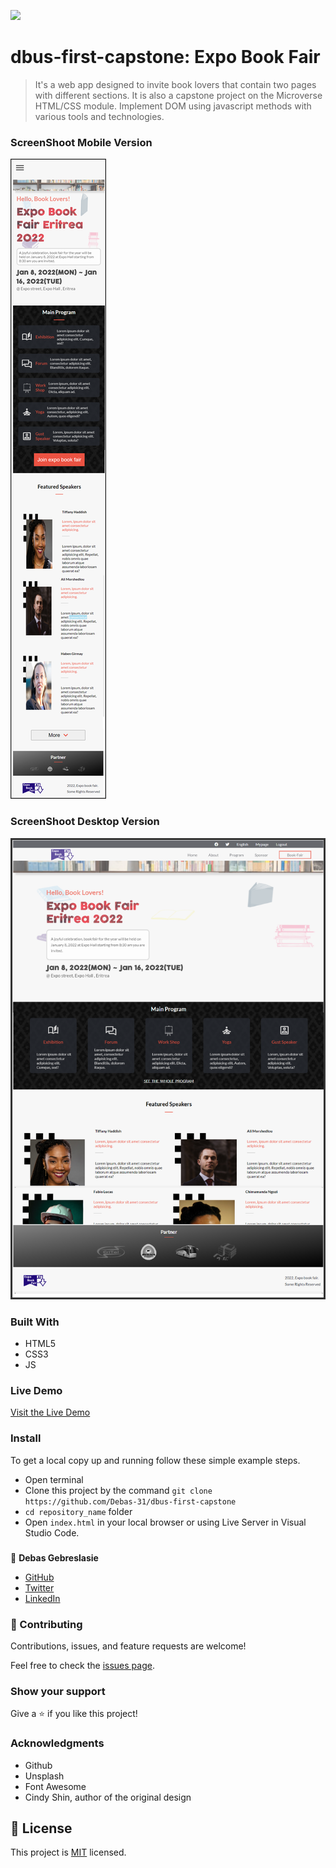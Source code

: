 ![](https://img.shields.io/badge/Microverse-blueviolet)

# dbus-first-capstone: Expo Book Fair

>It's a web app designed to invite book lovers that contain two pages with different sections. It is also a capstone project on the Microverse HTML/CSS module. Implement DOM using javascript methods with various tools and technologies.

### ScreenShoot Mobile Version
![screenshot](./Asset/screenShot/mobScreenShot.png)

### ScreenShoot Desktop Version
![screenshot](./Asset/screenShot/desktopScreenShot.png)



### Built With

- HTML5
- CSS3
- JS

### Live Demo

[Visit the Live Demo](https://debas-31.github.io/dbus-first-capstone/)

### Install

To get a local copy up and running follow these simple example steps.
- Open terminal
- Clone this project by the command `git clone https://github.com/Debas-31/dbus-first-capstone`
- `cd repository_name` folder
- Open `index.html` in your local browser or using Live Server in Visual Studio Code.
### 

👤 **Debas Gebreslasie**

- [GitHub](https://github.com/Debas-31)
- [Twitter](https://twitter.com/DEBSH76956492)
- [LinkedIn](https://www.linkedin.com/in/debas-gebrengus)


### 🤝 Contributing

Contributions, issues, and feature requests are welcome!

Feel free to check the [issues page](https://github.com/Debas-31/dbus-first-capstone/issues).

### Show your support

Give a ⭐️ if you like this project!

### Acknowledgments
- Github
- Unsplash
- Font Awesome
- Cindy Shin, author of the original design

## 📝 License

This project is [MIT](https://github.com/Debas-31/dbus-first-capstone/blob/my-first-capstone-project/MIT.md) licensed.
